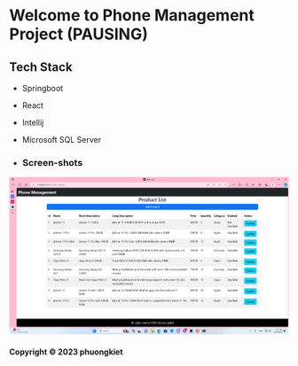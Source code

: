 # Welcome to Phone Management Project (PAUSING)

## Tech Stack
* Springboot
* React
* Intellij
* Microsoft SQL Server


* ### Screen-shots
![DDT Source code](https://github.com/phuongkiet/ecommerce-api-backend/blob/main/screenshot/ReactFrontend-2.png)

#### Copyright &#169; 2023 phuongkiet